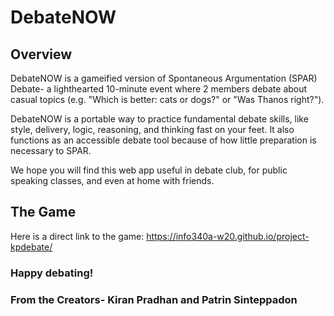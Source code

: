 # DebateNOW

## Overview
DebateNOW is a gameified version of Spontaneous Argumentation (SPAR) Debate- a lighthearted 10-minute event where 2 members debate about casual topics (e.g. "Which is better: cats or dogs?" or "Was Thanos right?").

DebateNOW is a portable way to practice fundamental debate skills, like style, delivery, logic, reasoning, and thinking fast on your feet. It also functions as an accessible debate tool because of how little preparation is necessary to SPAR.

We hope you will find this web app useful in debate club, for public speaking classes, and even at home with friends.

## The Game
Here is a direct link to the game: https://info340a-w20.github.io/project-kpdebate/

### Happy debating! 
### From the Creators- Kiran Pradhan and Patrin Sinteppadon